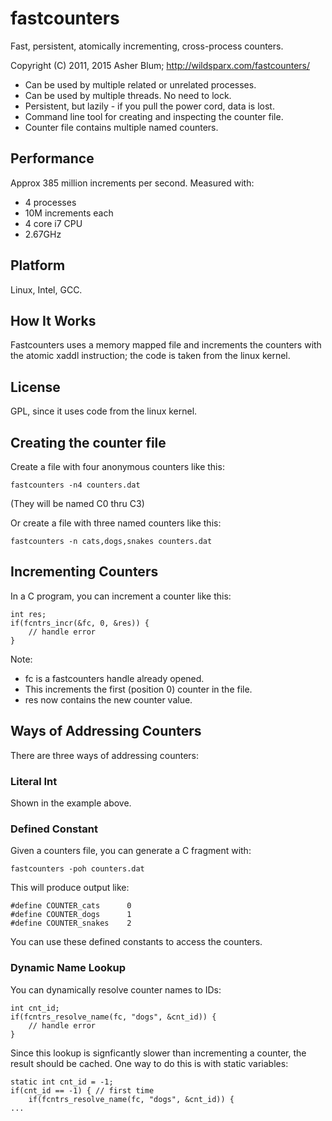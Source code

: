 # fastcounters
Fast, persistent, atomically incrementing, cross-process counters.

Copyright (C) 2011, 2015 Asher Blum; http://wildsparx.com/fastcounters/

* Can be used by multiple related or unrelated processes.
* Can be used by multiple threads. No need to lock.
* Persistent, but lazily - if you pull the power cord, data is lost.
* Command line tool for creating and inspecting the counter file.
* Counter file contains multiple named counters.


## Performance

Approx 385 million increments per second. Measured with:
* 4 processes
* 10M increments each
* 4 core i7 CPU
* 2.67GHz

## Platform

Linux, Intel, GCC.

## How It Works

Fastcounters uses a memory mapped file and increments the counters with
the atomic xaddl instruction; the code is taken from the linux kernel.

## License

GPL, since it uses code from the linux kernel.

## Creating the counter file

Create a file with four anonymous counters like this:

`fastcounters -n4 counters.dat`

(They will be named C0 thru C3)

Or create a file with three named counters like this:

`fastcounters -n cats,dogs,snakes counters.dat`

## Incrementing Counters

In a C program, you can increment a counter like this:

```
int res;
if(fcntrs_incr(&fc, 0, &res)) {
    // handle error
}
```

Note:
* fc is a fastcounters handle already opened.
* This increments the first (position 0) counter in the file.
* res now contains the new counter value.

## Ways of Addressing Counters

There are three ways of addressing counters:

### Literal Int

Shown in the example above.

### Defined Constant

Given a counters file, you can generate a C fragment with:

```fastcounters -poh counters.dat```

This will produce output like:

```
#define COUNTER_cats      0
#define COUNTER_dogs      1
#define COUNTER_snakes    2
```

You can use these defined constants to access the counters.

### Dynamic Name Lookup

You can dynamically resolve counter names to IDs:

```
int cnt_id;
if(fcntrs_resolve_name(fc, "dogs", &cnt_id)) {
    // handle error
}
```

   Since this lookup is signficantly slower than incrementing a counter,
   the result should be cached. One way to do this is with static
   variables:

```
static int cnt_id = -1;
if(cnt_id == -1) { // first time
    if(fcntrs_resolve_name(fc, "dogs", &cnt_id)) {
...
```
